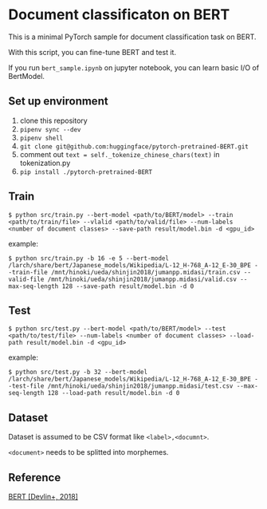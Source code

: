 # Document classificaton on BERT

This is a minimal PyTorch sample for document classification task on BERT.

With this script, you can fine-tune BERT and test it.

If you run `bert_sample.ipynb` on jupyter notebook, you can learn basic I/O of BertModel.


## Set up environment

1. clone this repository
2. `pipenv sync --dev`
3. `pipenv shell`
4. `git clone git@github.com:huggingface/pytorch-pretrained-BERT.git`
5. comment out `text = self._tokenize_chinese_chars(text)` in tokenization.py
6. `pip install ./pytorch-pretrained-BERT`


## Train

```
$ python src/train.py --bert-model <path/to/BERT/model> --train <path/to/train/file> --vlalid <path/to/valid/file> --num-labels <number of document classes> --save-path result/model.bin -d <gpu_id>
```

example:
```
$ python src/train.py -b 16 -e 5 --bert-model /larch/share/bert/Japanese_models/Wikipedia/L-12_H-768_A-12_E-30_BPE --train-file /mnt/hinoki/ueda/shinjin2018/jumanpp.midasi/train.csv --valid-file /mnt/hinoki/ueda/shinjin2018/jumanpp.midasi/valid.csv --max-seq-length 128 --save-path result/model.bin -d 0
```


## Test

```
$ python src/test.py --bert-model <path/to/BERT/model> --test <path/to/test/file> --num-labels <number of document classes> --load-path result/model.bin -d <gpu_id>
```

example:
```
$ python src/test.py -b 32 --bert-model /larch/share/bert/Japanese_models/Wikipedia/L-12_H-768_A-12_E-30_BPE --test-file /mnt/hinoki/ueda/shinjin2018/jumanpp.midasi/test.csv --max-seq-length 128 --load-path result/model.bin -d 0
```


## Dataset
Dataset is assumed to be CSV format like
`<label>,<documnt>`.

`<document>` needs to be splitted into morphemes.


## Reference
[BERT [Devlin+, 2018]](https://arxiv.org/abs/1810.04805)
